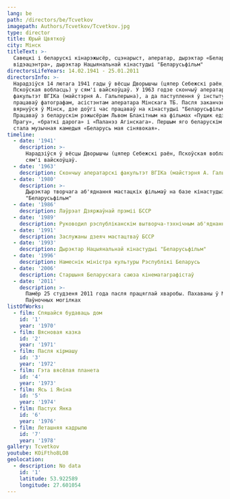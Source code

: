 ```yaml
---
lang: be
path: /directors/be/Tcvetkov
imagepath: Authors/Tcvetkov/Tcvetkov.jpg
type: director
title: Юрый Цвяткоў
city: Мінск
titleText: >-
  Савецкі і беларускі кінарэжысёр, сцэнарыст, аператар, дырэктар «Беларускага
  відэацэнтра», дырэктар Нацыянальнай кінастудыі "Беларусьфільм"
directorsLifeYears: 14.02.1941 - 25.01.2011
directorsInfo: >-
  Нарадзіўся 14 лютага 1941 гады ў вёсцы Дворышчы (цяпер Себежскі раён,
  Пскоўская вобласць) у сям'і вайскоўцаў. У 1963 годзе скончыў аператарскі
  факультэт ВГІКа (майстэрня А. Гальперына), а да паступлення ў інстытут
  працаваў фатографам, асістэнтам аператара Мінскага ТБ. Пасля заканчэння ВДІКа
  вярнуўся ў Мінск, дзе доўгі час працаваў на кінастудыі "Беларусьфільм".
  Працаваў з беларускім рэжысёрам Львом Блакітным на фільмах «Пущик едзе ў
  Прагу», «браткі дарога» і «Паланэз Агінскага». Першым яго беларускім фільмам
  стала музычная камедыя «Беларусь мая сінявокая».
timeline:
  - date: '1941'
    description: >-
      Нарадзіўся ў вёсцы Дворышчы (цяпер Себежскі раён, Пскоўская вобласць) у
      сям'і вайскоўцаў.
  - date: '1963'
    description: Cкончыу аператарскі факультэт ВГІКа (майстэрня А. Гальперына)
  - date: '1980'
    description: >-
      Дырэктар творчага аб'яднання мастацкіх фільмаў на базе кінастудыі
      "Беларусьфільм"
  - date: '1986'
    description: Лаўрэат Дзяржаўнай прэміі БССР
  - date: '1989'
    description: Pуководил рэспубліканскім вытворча-тэхнічным аб'яднаннем «Белвідэацэнтр»
  - date: '1991'
    description: Заслужаны дзеяч мастацтваў БССР
  - date: '1993'
    description: Дырэктар Нацыянальнай кінастудыі "Беларусьфільм"
  - date: '1996'
    description: Намеснік міністра культуры Рэспублікі Беларусь
  - date: '2006'
    description: Старшыня Беларускага саюза кінематаграфістаў
  - date: '2011'
    description: >-
      Памёр 25 студзеня 2011 года пасля працяглай хваробы. Пахаваны ў Мінску, на
      Паўночных могілках
listOfWorks:
  - film: Спяшайся будаваць дом
    id: '1'
    year: '1970'
  - film: Вясновая казка
    id: '2'
    year: '1971'
  - film: Пасля кірмашу
    id: '3'
    year: '1972'
  - film: Гэта вясёлая планета
    id: '4'
    year: '1973'
  - film: Ясь і Яніна
    id: '5'
    year: '1974'
  - film: Пастух Янка
    id: '6'
    year: '1976'
  - film: Леташняя кадрылю
    id: '7'
    year: '1978'
gallery: Tcvetkov
youtube: KOiFtho8LO8
geolocation:
  - description: No data
    id: '1'
    latitude: 53.922589
    longitude: 27.601054
---
```


